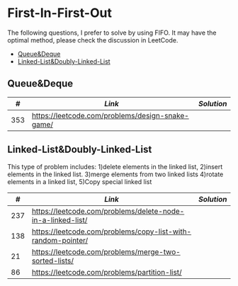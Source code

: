 # First-In-First-Out

The following questions, I prefer to solve by using FIFO. It may have the optimal method, please check the discussion in LeetCode.  

* [Queue&Deque](##Queue-Deque)
* [Linked-List&Doubly-Linked-List](##Linked-List&Doubly-Linked-List)

## Queue&Deque

| *#* | *Link* |*Solution* |
| ---- | --------------------------------- | --------------------------------- |
| 353 | https://leetcode.com/problems/design-snake-game/ | |

## Linked-List&Doubly-Linked-List

This type of problem includes: 1)delete elements in the linked list, 2)insert elements in the linked list. 3)merge elements from two linked lists 4)rotate elements in a linked list, 5)Copy special linked list

| *#* | *Link* |*Solution* |
| ---- | --------------------------------- | --------------------------------- |
| 237 | https://leetcode.com/problems/delete-node-in-a-linked-list/ | |
| 138 | https://leetcode.com/problems/copy-list-with-random-pointer/ | |
| 21 | https://leetcode.com/problems/merge-two-sorted-lists/ | |
| 86 | https://leetcode.com/problems/partition-list/ | |
